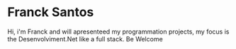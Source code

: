 # Franck Santos
Hi, i'm Franck and will apresenteed my programmation projects, my focus is the Desenvolviment.Net like a full stack. Be Welcome
